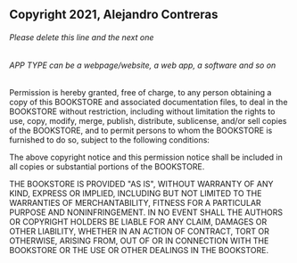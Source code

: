## Copyright 2021, Alejandro Contreras

###### Please delete this line and the next one
###### APP TYPE can be a webpage/website, a web app, a software and so on

Permission is hereby granted, free of charge, to any person obtaining a copy of this BOOKSTORE and associated documentation files, to deal in the BOOKSTORE without restriction, including without limitation the rights to use, copy, modify, merge, publish, distribute, sublicense, and/or sell copies of the BOOKSTORE, and to permit persons to whom the BOOKSTORE is furnished to do so, subject to the following conditions:

The above copyright notice and this permission notice shall be included in all copies or substantial portions of the BOOKSTORE.

THE BOOKSTORE IS PROVIDED "AS IS", WITHOUT WARRANTY OF ANY KIND, EXPRESS OR IMPLIED, INCLUDING BUT NOT LIMITED TO THE WARRANTIES OF MERCHANTABILITY, FITNESS FOR A PARTICULAR PURPOSE AND NONINFRINGEMENT. IN NO EVENT SHALL THE AUTHORS OR COPYRIGHT HOLDERS BE LIABLE FOR ANY CLAIM, DAMAGES OR OTHER LIABILITY, WHETHER IN AN ACTION OF CONTRACT, TORT OR OTHERWISE, ARISING FROM, OUT OF OR IN CONNECTION WITH THE BOOKSTORE OR THE USE OR OTHER DEALINGS IN THE BOOKSTORE.
